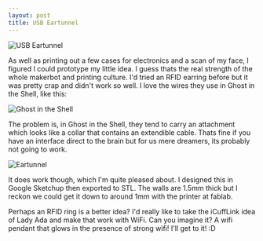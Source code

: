 ```yaml
---
layout: post
title: USB Eartunnel
---
```



![USB Eartunnel](http://farm7.static.flickr.com/6140/5958313197_b9c65c8404_z.jpg)


As well as printing out a few cases for electronics and a scan of my face, I figured I could prototype my little idea. I guess thats the real strength of the whole makerbot and printing culture. I'd tried an RFID earring before but it was pretty crap and didn't work so well. I love the wires they use in Ghost in the Shell, like this:


![Ghost in the Shell](http://img396.imageshack.us/img396/1391/major02yd8.jpg) 


The problem is, in Ghost in the Shell, they tend to carry an attachment which looks like a collar that contains an extendible cable. Thats fine if you have an interface direct to the brain but for us mere dreamers, its probably not going to work. 


![Eartunnel](http://farm7.static.flickr.com/6141/5958871984_8b20103833_z.jpg)


It does work though, which I'm quite pleased about. I designed this in Google Sketchup then exported to STL. The walls are 1.5mm thick but I reckon we could get it down to around 1mm with the printer at fablab.

Perhaps an RFID ring is a better idea? I'd really like to take the iCuffLink idea of Lady Ada and make that work with WiFi. Can you imagine it? A wifi pendant that glows in the presence of strong wifi! I'll get to it! :D

